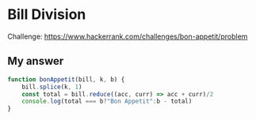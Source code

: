 # Bill Division
Challenge: https://www.hackerrank.com/challenges/bon-appetit/problem

## My answer
```javascript
function bonAppetit(bill, k, b) {
    bill.splice(k, 1)
    const total = bill.reduce((acc, curr) => acc + curr)/2
    console.log(total === b?"Bon Appetit":b - total)
}
```
